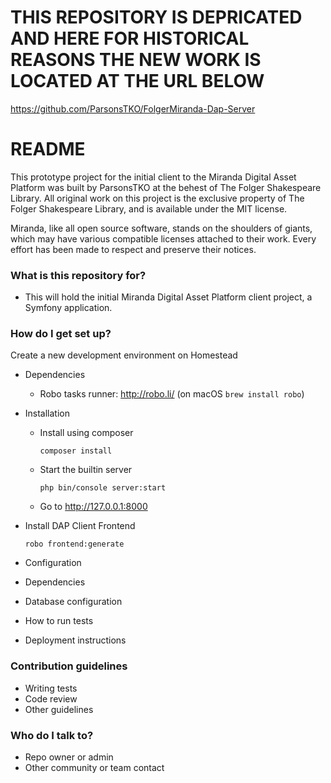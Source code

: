 # THIS REPOSITORY IS DEPRICATED AND HERE FOR HISTORICAL REASONS THE NEW WORK IS LOCATED AT THE URL BELOW #

https://github.com/ParsonsTKO/FolgerMiranda-Dap-Server

# README #

This prototype project for the initial client to the Miranda Digital Asset Platform was built by ParsonsTKO at the behest of The Folger Shakespeare Library. All original work on this project is the exclusive property of The Folger Shakespeare Library, and is available under the MIT license. 

Miranda, like all open source software, stands on the shoulders of giants, which may have various compatible licenses attached to their work. Every effort has been made to respect and preserve their notices.


### What is this repository for? ###

* This will hold the initial Miranda Digital Asset Platform client project, a Symfony application.

### How do I get set up? ###

Create a new development environment on Homestead

* Dependencies
  - Robo tasks runner: http://robo.li/ (on macOS `brew install robo`)

* Installation

    * Install using composer

        `composer install`

    * Start the builtin server

        `php bin/console server:start`

    * Go to http://127.0.0.1:8000
* Install DAP Client Frontend

  `robo frontend:generate`

* Configuration
* Dependencies
* Database configuration
* How to run tests
* Deployment instructions

### Contribution guidelines ###

* Writing tests
* Code review
* Other guidelines

### Who do I talk to? ###

* Repo owner or admin
* Other community or team contact
